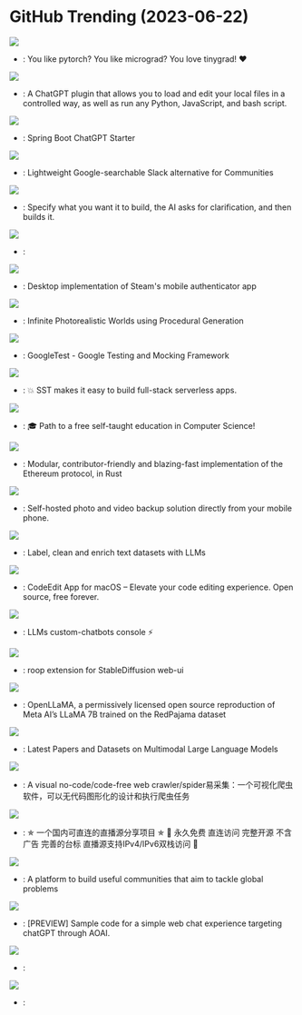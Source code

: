 # GitHub Trending (2023-06-22)

![](https://img.shields.io/badge/Python-New%2051-green?style=flat-square&logo=appveyor)
- [](https://github.comundefined): You like pytorch? You like micrograd? You love tinygrad! ❤️

![](https://img.shields.io/badge/JavaScript-New%2060-green?style=flat-square&logo=appveyor)
- [](https://github.comundefined): A ChatGPT plugin that allows you to load and edit your local files in a controlled way, as well as run any Python, JavaScript, and bash script.

![](https://img.shields.io/badge/Java-New%206-green?style=flat-square&logo=appveyor)
- [](https://github.comundefined): Spring Boot ChatGPT Starter

![](https://img.shields.io/badge/TypeScript-New%2032-green?style=flat-square&logo=appveyor)
- [](https://github.comundefined): Lightweight Google-searchable Slack alternative for Communities

![](https://img.shields.io/badge/Python-New%203-green?style=flat-square&logo=appveyor)
- [](https://github.comundefined): Specify what you want it to build, the AI asks for clarification, and then builds it.

![](https://img.shields.io/badge/Python-New%20136-green?style=flat-square&logo=appveyor)
- [](https://github.comundefined): 

![](https://img.shields.io/badge/C%23-New%2011-green?style=flat-square&logo=appveyor)
- [](https://github.comundefined): Desktop implementation of Steam's mobile authenticator app

![](https://img.shields.io/badge/Python-New%20372-green?style=flat-square&logo=appveyor)
- [](https://github.comundefined): Infinite Photorealistic Worlds using Procedural Generation

![](https://img.shields.io/badge/C%2B%2B-New%2013-green?style=flat-square&logo=appveyor)
- [](https://github.comundefined): GoogleTest - Google Testing and Mocking Framework

![](https://img.shields.io/badge/TypeScript-New%20273-green?style=flat-square&logo=appveyor)
- [](https://github.comundefined): 💥 SST makes it easy to build full-stack serverless apps.

![](https://img.shields.io/badge/none-New%20240-green?style=flat-square&logo=appveyor)
- [](https://github.comundefined): 🎓 Path to a free self-taught education in Computer Science!

![](https://img.shields.io/badge/Rust-New%2033-green?style=flat-square&logo=appveyor)
- [](https://github.comundefined): Modular, contributor-friendly and blazing-fast implementation of the Ethereum protocol, in Rust

![](https://img.shields.io/badge/Dart-New%20199-green?style=flat-square&logo=appveyor)
- [](https://github.comundefined): Self-hosted photo and video backup solution directly from your mobile phone.

![](https://img.shields.io/badge/Python-New%20181-green?style=flat-square&logo=appveyor)
- [](https://github.comundefined): Label, clean and enrich text datasets with LLMs

![](https://img.shields.io/badge/Swift-New%2045-green?style=flat-square&logo=appveyor)
- [](https://github.comundefined): CodeEdit App for macOS – Elevate your code editing experience. Open source, free forever.

![](https://img.shields.io/badge/Blade-New%20193-green?style=flat-square&logo=appveyor)
- [](https://github.comundefined): LLMs custom-chatbots console ⚡

![](https://img.shields.io/badge/Python-New%20120-green?style=flat-square&logo=appveyor)
- [](https://github.comundefined): roop extension for StableDiffusion web-ui

![](https://img.shields.io/badge/none-New%20172-green?style=flat-square&logo=appveyor)
- [](https://github.comundefined): OpenLLaMA, a permissively licensed open source reproduction of Meta AI’s LLaMA 7B trained on the RedPajama dataset

![](https://img.shields.io/badge/none-New%2016-green?style=flat-square&logo=appveyor)
- [](https://github.comundefined): Latest Papers and Datasets on Multimodal Large Language Models

![](https://img.shields.io/badge/JavaScript-New%20200-green?style=flat-square&logo=appveyor)
- [](https://github.comundefined): A visual no-code/code-free web crawler/spider易采集：一个可视化爬虫软件，可以无代码图形化的设计和执行爬虫任务

![](https://img.shields.io/badge/HTML-New%20330-green?style=flat-square&logo=appveyor)
- [](https://github.comundefined): ✯ 一个国内可直连的直播源分享项目 ✯ 🔕 永久免费 直连访问 完整开源 不含广告 完善的台标 直播源支持IPv4/IPv6双栈访问 🔕

![](https://img.shields.io/badge/TypeScript-New%2080-green?style=flat-square&logo=appveyor)
- [](https://github.comundefined): A platform to build useful communities that aim to tackle global problems

![](https://img.shields.io/badge/Python-New%2012-green?style=flat-square&logo=appveyor)
- [](https://github.comundefined): [PREVIEW] Sample code for a simple web chat experience targeting chatGPT through AOAI.

![](https://img.shields.io/badge/TypeScript-New%2026-green?style=flat-square&logo=appveyor)
- [](https://github.comundefined): 

![](https://img.shields.io/badge/JavaScript-New%2013-green?style=flat-square&logo=appveyor)
- [](https://github.comundefined): 

